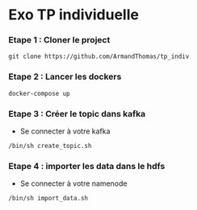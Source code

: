 # Exo TP individuelle

### Etape 1 : Cloner le project

`git clone https://github.com/ArmandThomas/tp_indiv`

### Etape 2 : Lancer les dockers

`docker-compose up`

### Etape 3 : Créer le topic dans kafka

- Se connecter à votre kafka

`/bin/sh create_topic.sh`

### Etape 4 : importer les data dans le hdfs

- Se connecter à votre namenode

`/bin/sh import_data.sh`